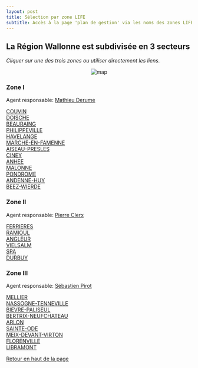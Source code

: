 ```yaml
---
layout: post
title: Sélection par zone LIFE
subtitle: Accès à la page 'plan de gestion' via les noms des zones LIFE
---
```


## La Région Wallonne est subdivisée en 3 secteurs  

*Cliquer sur une des trois zones ou utiliser directement les liens.*  

<p align="center">
    <img src="http://lifeeliaeu.github.io/img/Repartition_Equipes_RW.jpg" alt="map" usemap="#Map" />
    <map name="Map" id="Map">
    <area alt="" title="" href="#zone-i" shape="poly" coords="25,75,419,66,557,99,590,176,607,246,606,322,576,340,536,407,442,406,375,432,287,439,244,404,244,307,158,287,122,223,32,200,13,91" />
    <area alt="" title="" href="#zone-ii" shape="poly" coords="560,98,668,55,761,77,845,142,864,238,868,285,822,332,759,342,724,381,609,322,607,248,594,176" />
    <area alt="" title="" href="#zone-iii" shape="poly" coords="703,452,752,539,709,599,620,609,450,501,445,407,540,407,578,342,609,326,727,384" />
    </map>
</p>


### Zone I
Agent responsable: [Mathieu Derume](mailto:mathieu.derume@gmail.com)

[COUVIN](http://lifeelia.github.io/Couvin_2018_04_27/Chapeau_Couvin.html "Ouvre l'interface cartographique du plan de gestion")  
[DOISCHE](http://lifeelia.github.io/Doische_2018_04_28/Chapeau_Doische.html "Ouvre l'interface cartographique du plan de gestion")  
[BEAURAING](http://lifeelia.github.io/Beauraing_2018_04_27/Chapeau_Beauraing.html "Ouvre l'interface cartographique du plan de gestion")  
[PHILIPPEVILLE](http://lifeelia.github.io/Philippeville_2018_05_08/Chapeau_Philippeville.html "Ouvre l'interface cartographique du plan de gestion")  
[HAVELANGE](http://lifeelia.github.io/Havelange_2018_05_08/Chapeau_Havelange.html "Ouvre l'interface cartographique du plan de gestion")  
[MARCHE-EN-FAMENNE](http://lifeelia.github.io/Marche-en-Famenne_2018_05_05/Chapeau_Marche-en-Famenne.html "Ouvre l'interface cartographique du plan de gestion")  
[AISEAU-PRESLES](http://lifeelia.github.io/Aiseau-Presles_2018_05_08/Chapeau_Aiseau-Presles.html "Ouvre l'interface cartographique du plan de gestion")  
[CINEY](http://lifeelia.github.io/Ciney_2018_05_08/Chapeau_Ciney.html "Ouvre l'interface cartographique du plan de gestion")  
[ANHEE](http://lifeelia.github.io/Anhée_2018_04_25/Chapeau_Anhée.html "Ouvre l'interface cartographique du plan de gestion")  
[MALONNE](http://lifeelia.github.io/Malonne_2018_05_08/Chapeau_Malonne.html "Ouvre l'interface cartographique du plan de gestion")  
[PONDROME](http://lifeelia.github.io/Pondrome_2018_05_08/Chapeau_Pondrome.html "Ouvre l'interface cartographique du plan de gestion")  
[ANDENNE-HUY](http://lifeelia.github.io/Andenne-Huy_2018_05_08/Chapeau_Andenne-Huy.html "Ouvre l'interface cartographique du plan de gestion")  
[BEEZ-WIERDE](http://lifeelia.github.io/Beez-Wierde_2018_05_14/Chapeau_Beez-Wierde.html "Ouvre l'interface cartographique du plan de gestion")  

### Zone II
Agent responsable: [Pierre Clerx](mailto:clerx.pierre@gmail.com)

[FERRIERES](http://lifeelia.github.io/Ferrières_2018_05_08/Chapeau_Ferrières.html "Ouvre l'interface cartographique du plan de gestion")  
[RAMIOUL](http://lifeelia.github.io/Ramioul_2018_05_08/Chapeau_Ramioul.html "Ouvre l'interface cartographique du plan de gestion")  
[ANGLEUR](http://lifeelia.github.io/Angleur_2018_04_28/Chapeau_Angleur.html "Ouvre l'interface cartographique du plan de gestion")  
[VIELSALM](http://lifeelia.github.io/Vielsalm_2018_05_14/Chapeau_Vielsalm.html "Ouvre l'interface cartographique du plan de gestion")  
[SPA](http://lifeelia.github.io/Spa_2018_05_16/Chapeau_Spa.html "Ouvre l'interface cartographique du plan de gestion")  
[DURBUY](http://lifeelia.github.io/Durbuy_2018_05_08/Chapeau_Durbuy.html "Ouvre l'interface cartographique du plan de gestion")  

### Zone III
Agent responsable: [Sébastien Pirot](mailto:pirot.sebastien@gmail.com)

[MELLIER](http://lifeelia.github.io/Mellier_2018_04_28/Chapeau_Mellier.html "Ouvre l'interface cartographique du plan de gestion")  
[NASSOGNE-TENNEVILLE](http://lifeelia.github.io/Nassogne-Tenneville_2018_05_05/Chapeau_Nassogne-Tenneville.html "Ouvre l'interface cartographique du plan de gestion")  
[BIEVRE-PALISEUL](http://lifeelia.github.io/Bièvre-Paliseul_2018_05_05/Chapeau_Bièvre-Paliseul.html "Ouvre l'interface cartographique du plan de gestion")  
[BERTRIX-NEUFCHATEAU](http://lifeelia.github.io/Bertrix-Neufchâteau_2016_12_22/Chapeau_Bertrix-Neufchâteau.html "Ouvre l'interface cartographique du plan de gestion")  
[ARLON](http://lifeelia.github.io/Arlon_2018_05_18/Chapeau_Arlon.html "Ouvre l'interface cartographique du plan de gestion")  
[SAINTE-ODE](http://lifeelia.github.io/Sainte-Ode_2018_04_28/Chapeau_Sainte-Ode.html "Ouvre l'interface cartographique du plan de gestion")  
[MEIX-DEVANT-VIRTON](http://lifeelia.github.io/Meix-devant-Virton_2018_05_05/Chapeau_Meix-devant-Virton.html "Ouvre l'interface cartographique du plan de gestion")  
[FLORENVILLE](http://lifeelia.github.io/Florenville_2018_05_14/Chapeau_Florenville.html "Ouvre l'interface cartographique du plan de gestion")  
[LIBRAMONT](http://lifeelia.github.io/Libramont_2018_05_09/Chapeau_Libramont.html "Ouvre l'interface cartographique du plan de gestion")  

[Retour en haut de la page](#la-région-wallonne-est-subdivisée-en-3-secteurs)  

